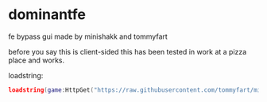 # dominantfe
fe bypass gui made by minishakk and tommyfart

before you say this is client-sided
this has been tested in work at
a pizza place and works.

loadstring:
```lua
loadstring(game:HttpGet("https://raw.githubusercontent.com/tommyfart/minifart/refs/heads/main/main.lua"))()
```

